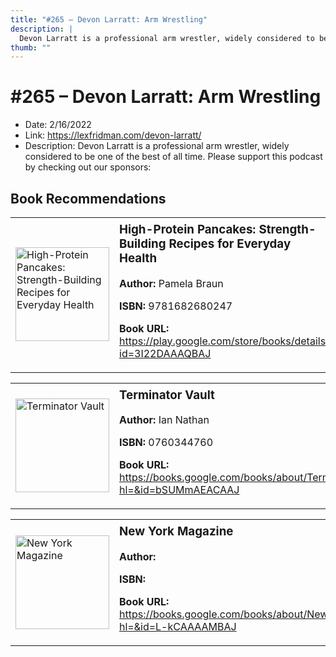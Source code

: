 ```yaml
---
title: "#265 – Devon Larratt: Arm Wrestling"
description: |
  Devon Larratt is a professional arm wrestler, widely considered to be one of the best of all time. Please support this podcast by checking out our sponsors:"
thumb: ""
---
```


# #265 – Devon Larratt: Arm Wrestling

  - Date: 2/16/2022
  - Link: https://lexfridman.com/devon-larratt/
  - Description: Devon Larratt is a professional arm wrestler, widely considered to be one of the best of all time. Please support this podcast by checking out our sponsors:

## Book Recommendations

<table style="border: none;"><tr style="border: none;"><td style="border: none;"><img src="https://books.google.com/books/content?id=3I22DAAAQBAJ&printsec=frontcover&img=1&zoom=1&edge=curl&source=gbs_api" alt="High-Protein Pancakes: Strength-Building Recipes for Everyday Health" width="150" style="vertical-align: top;"></td><td style="border: none; vertical-align: top;"><h3 style='margin-top: 5'>High-Protein Pancakes: Strength-Building Recipes for Everyday Health</h3><p><strong>Author:</strong> Pamela Braun</p><p><strong>ISBN:</strong> 9781682680247</p><p><strong>Book URL:</strong> <a href="https://play.google.com/store/books/details?id=3I22DAAAQBAJ">https://play.google.com/store/books/details?id=3I22DAAAQBAJ</a></p></td></tr></table>
<table style="border: none;"><tr style="border: none;"><td style="border: none;"><img src="https://books.google.com/books/content?id=bSUMmAEACAAJ&printsec=frontcover&img=1&zoom=1&source=gbs_api" alt="Terminator Vault" width="150" style="vertical-align: top;"></td><td style="border: none; vertical-align: top;"><h3 style='margin-top: 5'>Terminator Vault</h3><p><strong>Author:</strong> Ian Nathan</p><p><strong>ISBN:</strong> 0760344760</p><p><strong>Book URL:</strong> <a href="https://books.google.com/books/about/Terminator_Vault.html?hl=&id=bSUMmAEACAAJ">https://books.google.com/books/about/Terminator_Vault.html?hl=&id=bSUMmAEACAAJ</a></p></td></tr></table>
<table style="border: none;"><tr style="border: none;"><td style="border: none;"><img src="https://books.google.com/books/content?id=L-kCAAAAMBAJ&printsec=frontcover&img=1&zoom=1&edge=curl&source=gbs_api" alt="New York Magazine" width="150" style="vertical-align: top;"></td><td style="border: none; vertical-align: top;"><h3 style='margin-top: 5'>New York Magazine</h3><p><strong>Author:</strong> </p><p><strong>ISBN:</strong> </p><p><strong>Book URL:</strong> <a href="https://books.google.com/books/about/New_York_Magazine.html?hl=&id=L-kCAAAAMBAJ">https://books.google.com/books/about/New_York_Magazine.html?hl=&id=L-kCAAAAMBAJ</a></p></td></tr></table>

